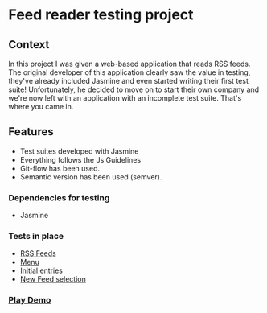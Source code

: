 # Feed reader testing project

## Context
In this project I was given a web-based application that reads RSS feeds. 
The original developer of this application clearly saw the value in testing, they've already included Jasmine and even started writing their first test suite! 
Unfortunately, he decided to move on to start their own company and we're now left with an application with an incomplete test suite. 
That's where you came in.

## Features
- Test suites developed with Jasmine 
- Everything follows the Js Guidelines
- Git-flow has been used.
- Semantic version has been used (semver).

### Dependencies for testing
- Jasmine

### Tests in place
- [RSS Feeds](https://github.com/KoolTheba/frontend-nanodegree-feedreader/issues/2)
- [Menu](https://github.com/KoolTheba/frontend-nanodegree-feedreader/issues/3)
- [Initial entries](https://github.com/KoolTheba/frontend-nanodegree-feedreader/issues/4)
- [New Feed selection](https://github.com/KoolTheba/frontend-nanodegree-feedreader/issues/5)

### [Play Demo](https://kooltheba.github.io/frontend-nanodegree-feedreader/)






